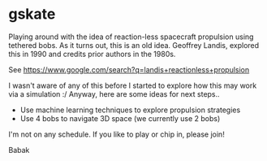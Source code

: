 # gskate

Playing around with the idea of reaction-less spacecraft propulsion using tethered bobs. As it turns out, this is an old idea. Geoffrey Landis, explored this in 1990 and credits prior authors in the 1980s.

See https://www.google.com/search?q=landis+reactionless+propulsion

I wasn't aware of any of this before I started to explore how this may work via a simulation :/ Anyway, here are some ideas for next steps..

* Use machine learning techniques to explore propulsion strategies
* Use 4 bobs to navigate 3D space (we currently use 2 bobs)

I'm not on any schedule. If you like to play or chip in, please join!

Babak
